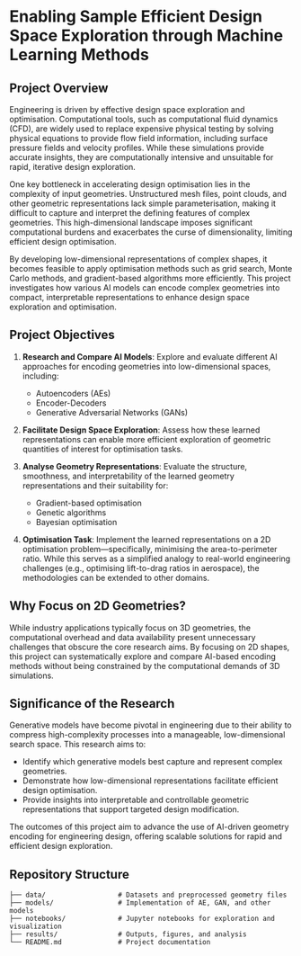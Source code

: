 # Enabling Sample Efficient Design Space Exploration through Machine Learning Methods

## Project Overview

Engineering is driven by effective design space exploration and optimisation. Computational tools, such as computational fluid dynamics (CFD), are widely used to replace expensive physical testing by solving physical equations to provide flow field information, including surface pressure fields and velocity profiles. While these simulations provide accurate insights, they are computationally intensive and unsuitable for rapid, iterative design exploration.

One key bottleneck in accelerating design optimisation lies in the complexity of input geometries. Unstructured mesh files, point clouds, and other geometric representations lack simple parameterisation, making it difficult to capture and interpret the defining features of complex geometries. This high-dimensional landscape imposes significant computational burdens and exacerbates the curse of dimensionality, limiting efficient design optimisation.

By developing low-dimensional representations of complex shapes, it becomes feasible to apply optimisation methods such as grid search, Monte Carlo methods, and gradient-based algorithms more efficiently. This project investigates how various AI models can encode complex geometries into compact, interpretable representations to enhance design space exploration and optimisation.

## Project Objectives

1. **Research and Compare AI Models**: Explore and evaluate different AI approaches for encoding geometries into low-dimensional spaces, including:

   - Autoencoders (AEs)
   - Encoder-Decoders
   - Generative Adversarial Networks (GANs)

2. **Facilitate Design Space Exploration**: Assess how these learned representations can enable more efficient exploration of geometric quantities of interest for optimisation tasks.

3. **Analyse Geometry Representations**: Evaluate the structure, smoothness, and interpretability of the learned geometry representations and their suitability for:

   - Gradient-based optimisation
   - Genetic algorithms
   - Bayesian optimisation

4. **Optimisation Task**: Implement the learned representations on a 2D optimisation problem—specifically, minimising the area-to-perimeter ratio. While this serves as a simplified analogy to real-world engineering challenges (e.g., optimising lift-to-drag ratios in aerospace), the methodologies can be extended to other domains.

## Why Focus on 2D Geometries?

While industry applications typically focus on 3D geometries, the computational overhead and data availability present unnecessary challenges that obscure the core research aims. By focusing on 2D shapes, this project can systematically explore and compare AI-based encoding methods without being constrained by the computational demands of 3D simulations.

## Significance of the Research

Generative models have become pivotal in engineering due to their ability to compress high-complexity processes into a manageable, low-dimensional search space. This research aims to:

- Identify which generative models best capture and represent complex geometries.
- Demonstrate how low-dimensional representations facilitate efficient design optimisation.
- Provide insights into interpretable and controllable geometric representations that support targeted design modification.

The outcomes of this project aim to advance the use of AI-driven geometry encoding for engineering design, offering scalable solutions for rapid and efficient design exploration.

## Repository Structure

```
├── data/                  # Datasets and preprocessed geometry files
├── models/                # Implementation of AE, GAN, and other models
├── notebooks/             # Jupyter notebooks for exploration and visualization
├── results/               # Outputs, figures, and analysis
└── README.md              # Project documentation
```



